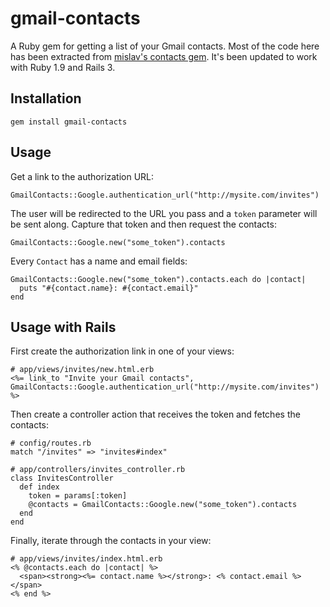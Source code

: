 gmail-contacts
==============

A Ruby gem for getting a list of your Gmail contacts. Most of the code here has been extracted from
[mislav's contacts gem](https://github.com/mislav/contacts). It's been updated to work with Ruby 1.9
and Rails 3.

Installation
-------

    gem install gmail-contacts

Usage
-----
Get a link to the authorization URL:

    GmailContacts::Google.authentication_url("http://mysite.com/invites")

The user will be redirected to the URL you pass and a `token` parameter will be sent along. Capture
that token and then request the contacts:

    GmailContacts::Google.new("some_token").contacts

Every `Contact` has a name and email fields:

    GmailContacts::Google.new("some_token").contacts.each do |contact|
      puts "#{contact.name}: #{contact.email}"
    end

Usage with Rails
----
First create the authorization link in one of your views:

    # app/views/invites/new.html.erb
    <%= link_to "Invite your Gmail contacts", GmailContacts::Google.authentication_url("http://mysite.com/invites") %>

Then create a controller action that receives the token and fetches the contacts:

    # config/routes.rb
    match "/invites" => "invites#index"

    # app/controllers/invites_controller.rb
    class InvitesController
      def index
        token = params[:token]
        @contacts = GmailContacts::Google.new("some_token").contacts
      end
    end

Finally, iterate through the contacts in your view:

    # app/views/invites/index.html.erb
    <% @contacts.each do |contact| %>
      <span><strong><%= contact.name %></strong>: <% contact.email %></span>
    <% end %>
